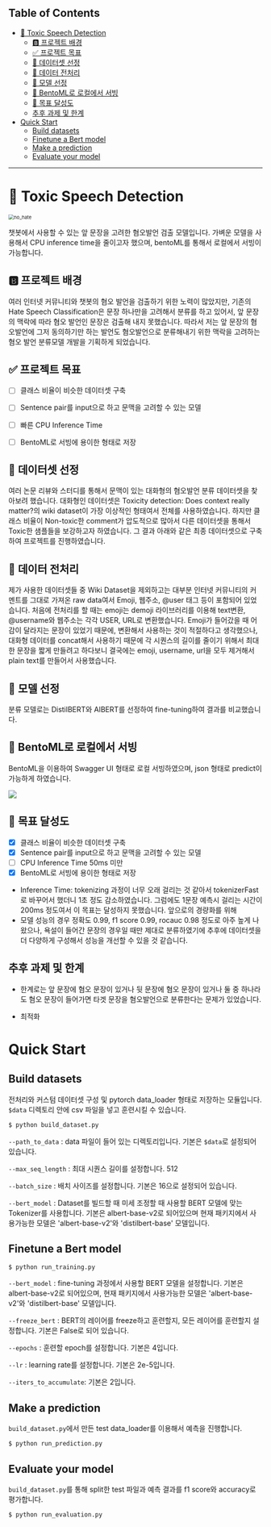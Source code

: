 ## Table of Contents

- [👿 Toxic Speech Detection](https://github.com/terri1102/toxic_speech_detection/edit/master/README.md#23)
  * [🅱️ 프로젝트 배경](https://github.com/terri1102/toxic_speech_detection/edit/master/README.md#30)
  * [✅ 프로젝트 목표](https://github.com/terri1102/toxic_speech_detection/edit/master/README.md#36)
  * [📁 데이터셋 선정](https://github.com/terri1102/toxic_speech_detection/edit/master/README.md#48)
  * [🧹 데이터 전처리](https://github.com/terri1102/toxic_speech_detection/edit/master/README.md#54)
  * [🤖 모델 선정](https://github.com/terri1102/toxic_speech_detection/edit/master/README.md#61)
  * [🍱 BentoML로 로컬에서 서빙](https://github.com/terri1102/toxic_speech_detection/edit/master/README.md#67)
  * [🎯 목표 달성도](https://github.com/terri1102/toxic_speech_detection/edit/master/README.md#75)
  * [추후 과제 및 한계](https://github.com/terri1102/toxic_speech_detection/edit/master/README.md#86)
- [Quick Start](#quick-start)
  * [Build datasets](#build-datasets)
  * [Finetune a Bert model](#finetune-a-bert-model)
  * [Make a prediction](#make-a-prediction)
  * [Evaluate your model](#evaluate-your-model)


---



# 👿 Toxic Speech Detection
<img src="https://github.com/terri1102/terri1102.github.io/blob/master/assets/images/no-hate-2019922_1920.jpg?raw=true" alt="no_hate" style="zoom:67%;" />

챗봇에서 사용할 수 있는 앞 문장을 고려한 혐오발언 검출 모델입니다. 가벼운 모델을 사용해서 CPU inference time을 줄이고자 했으며, bentoML를 통해서 로컬에서 서빙이 가능합니다.



## 🅱️ 프로젝트 배경

여러 인터넷 커뮤니티와 챗봇의 혐오 발언을 검출하기 위한 노력이 많았지만, 기존의 Hate Speech Classification은 문장 하나만을 고려해서 분류를 하고 있어서, 앞 문장의 맥락에 따라 혐오 발언인 문장은 검출해 내지 못했습니다. 따라서 저는 앞 문장의 혐오발언에 그저 동의하기만 하는 발언도 혐오발언으로 분류해내기 위한 맥락을 고려하는 혐오 발언 분류모델 개발을 기획하게 되었습니다.



## ✅ 프로젝트 목표

- [ ] 클래스 비율이 비슷한 데이터셋 구축

- [ ] Sentence pair를 input으로 하고 문맥을 고려할 수 있는 모델

- [ ] 빠른 CPU Inference Time 

- [ ] BentoML로 서빙에 용이한 형태로 저장

  

## 📁 데이터셋 선정

여러 논문 리뷰와 스터디를 통해서 문맥이 있는 대화형의 혐오발언 분류 데이터셋을 찾아보려 했습니다. 대화형인 데이터셋은 Toxicity detection: Does context really matter?의 wiki dataset이 가장 이상적인 형태여서 전체를 사용하였습니다. 하지만 클래스 비율이 Non-toxic한 comment가 압도적으로 많아서 다른 데이터셋을 통해서 Toxic한 샘플들을 보강하고자 하였습니다. 그 결과 아래와 같은 최종 데이터셋으로 구축하여 프로젝트를 진행하였습니다. 



## 🧹 데이터 전처리

제가 사용한 데이터셋들 중 Wiki Dataset을 제외하고는 대부분 인터넷 커뮤니티의 커멘트를 그대로 가져온 raw data여서 Emoji, 웹주소, @user 태그 등이 포함되어 있었습니다. 처음에 전처리를 할 때는 emoji는 demoji 라이브러리를 이용해 text변환, @username와 웹주소는 각각 USER, URL로 변환했습니다.
Emoji가 들어갔을 때 어감이 달라지는 문장이 있었기 때문에, 변환해서 사용하는 것이 적절하다고 생각했으나, 대화형 데이터를 concat해서 사용하기 때문에 각 시퀀스의 길이를 줄이기 위해서 최대한 문장을 짧게 만들려고 하다보니 결국에는 emoji, username, url을 모두 제거해서 plain text를 만들어서 사용했습니다.



## 🤖 모델 선정

분류 모델로는 DistilBERT와 AlBERT를 선정하여 fine-tuning하여 결과를 비교했습니다.



## 🍱 BentoML로 로컬에서 서빙

BentoML을 이용하여 Swagger UI 형태로 로컬 서빙하였으며, json 형태로 predict이 가능하게 하였습니다.

![](https://s3.us-west-2.amazonaws.com/secure.notion-static.com/df1ee646-69f2-4560-9cf1-edffa58cc46f/bentoml_demo.gif?X-Amz-Algorithm=AWS4-HMAC-SHA256&X-Amz-Credential=AKIAT73L2G45O3KS52Y5%2F20210821%2Fus-west-2%2Fs3%2Faws4_request&X-Amz-Date=20210821T065106Z&X-Amz-Expires=86400&X-Amz-Signature=81200d458a714324f0fc8f807145b3c83b0e170625b88e2fb0fdee462c8f4757&X-Amz-SignedHeaders=host&response-content-disposition=filename%20%3D%22bentoml_demo.gif%22)



## 🎯 목표 달성도

- [x]  클래스 비율이 비슷한 데이터셋 구축
- [x]  Sentence pair를 input으로 하고 문맥을 고려할 수 있는 모델
- [ ]  CPU Inference Time 50ms 미만
- [x]  BentoML로 서빙에 용이한 형태로 저장
- Inference Time: tokenizing 과정이 너무 오래 걸리는 것 같아서 tokenizerFast로 바꾸어서 했더니 1초 정도 감소하였습니다. 그럼에도 1문장 예측시 걸리는 시간이 200ms 정도여서 이 목표는 달성하지 못했습니다. 앞으로의 경량화를 위해
- 모델 성능의 경우 정확도 0.99, f1 score 0.99, rocauc 0.98 정도로 아주 높게 나왔으나, 욕설이 들어간 문장의 경우일 때만 제대로 분류하였기에 추후에 데이터셋을 더 다양하게 구성해서 성능을 개선할 수 있을 것 같습니다.



## 추후 과제 및 한계

- 한계로는 앞 문장에 혐오 문장이 있거나 뒷 문장에 혐오 문장이 있거나 둘 중 하나라도 혐오 문장이 들어가면 타겟 문장을 혐오발언으로 분류한다는 문제가 있었습니다.

- 최적화



# Quick Start

## Build datasets
전처리와 커스텀 데이터셋 구성 및 pytorch data_loader 형태로 저장하는 모듈입니다. `$data` 디렉토리 안에 csv 파일을 넣고 훈련시킬 수 있습니다.
```bash
$ python build_dataset.py 
```

`--path_to_data` : data 파일이 들어 있는 디렉토리입니다. 기본은 `$data`로 설정되어 있습니다.

`--max_seq_length` : 최대 시퀀스 길이를 설정합니다. 512

`--batch_size` : 배치 사이즈를 설정합니다. 기본은 16으로 설정되어 있습니다. 

`--bert_model` : Dataset를 빌드할 때 미세 조정할 때 사용할 BERT 모델에 맞는 Tokenizer를 사용합니다. 기본은 albert-base-v2로 되어있으며 현재 패키지에서 사용가능한 모델은 'albert-base-v2'와 'distilbert-base' 모델입니다. 



## Finetune a Bert model

```
$ python run_training.py
```

`--bert_model` : fine-tuning 과정에서 사용할 BERT 모델을 설정합니다. 기본은 albert-base-v2로 되어있으며, 현재 패키지에서 사용가능한 모델은 'albert-base-v2'와 'distilbert-base' 모델입니다. 

`--freeze_bert` : BERT의 레이어를 freeze하고 훈련할지, 모든 레이어를 훈련할지 설정합니다. 기본은 False로 되어 있습니다.

`--epochs` : 훈련할 epoch를 설정합니다. 기본은 4입니다.

`--lr` : learning rate를 설정합니다. 기본은 2e-5입니다.

`--iters_to_accumulate`: 기본은 2입니다.



## Make a prediction

`build_dataset.py`에서 만든 test data_loader를 이용해서 예측을 진행합니다. 
```bash
$ python run_prediction.py
```



## Evaluate your model

`build_dataset.py`를 통해 split한 test 파일과 예측 결과를 f1 score와 accuracy로 평가합니다.
```bash
$ python run_evaluation.py
```

